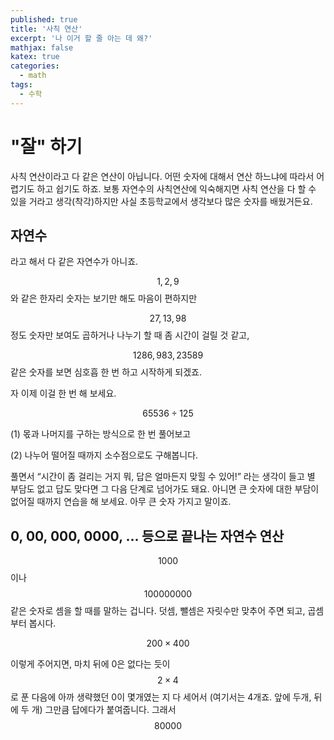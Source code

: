 ```yaml
---
published: true
title: '사칙 연산'
excerpt: '나 이거 할 줄 아는 데 왜?'
mathjax: false
katex: true
categories:
  - math
tags:
  - 수학
---
```

# "잘" 하기

사칙 연산이라고 다 같은 연산이 아닙니다. 어떤 숫자에 대해서 연산 하느냐에 따라서 어렵기도 하고 쉽기도 하죠. 보통 자연수의 사칙연산에 익숙해지면 사칙 연산을 다 할 수 있을 거라고 생각(착각)하지만 사실 초등학교에서 생각보다 많은 숫자를 배웠거든요. 

## 자연수

라고 해서 다 같은 자연수가 아니죠. 

$$ 1, 2, 9 $$ 와 같은 한자리 숫자는 보기만 해도 마음이 편하지만

$$ 27, 13, 98 $$ 정도 숫자만 보여도 곱하거나 나누기 할 때 좀 시간이 걸릴 것 같고, 

$$ 1286, 983, 23589 $$ 같은 숫자를 보면 심호흡 한 번 하고 시작하게 되겠죠. 

자 이제 이걸 한 번 해 보세요. 

$$ 65536 \div 125 $$ 

(1) 몫과 나머지를 구하는 방식으로 한 번 풀어보고

(2) 나누어 떨어질 때까지 소수점으로도 구해봅니다. 

풀면서 “시간이 좀 걸리는 거지 뭐, 답은 얼마든지 맞힐 수 있어!” 라는 생각이 들고 별 부담도 없고 답도 맞다면 그 다음 단계로 넘어가도 돼요. 아니면 큰 숫자에 대한 부담이 없어질 때까지 연습을 해 보세요. 아무 큰 숫자 가지고 말이죠. 

## 0, 00, 000, 0000, ... 등으로 끝나는 자연수 연산

$$ 1000 $$ 이나 $$ 100000000 $$ 같은 숫자로 셈을 할 때를 말하는 겁니다. 덧셈, 뺄셈은 자릿수만 맞추어 주면 되고, 곱셈부터 봅시다.

$$ 200 \times 400 $$

이렇게 주어지면, 마치 뒤에 0은 없다는 듯이 $$ 2 \times 4 $$ 로 푼 다음에 아까 생략했던 0이 몇개였는 지 다 세어서 (여기서는 4개죠. 앞에 두개, 뒤에 두 개) 그만큼 답에다가 붙여줍니다. 그래서 $$ 80000 $$

###  
<!--stackedit_data:
eyJoaXN0b3J5IjpbLTkzNzc1NTQwOSw0NjY3NjMwOTAsLTE2MT
U1NzUyMTUsODA2NjU5NTUxLC01NTYxNTUyNDQsOTY3NDE3MTcz
LDEwMjA2OTM2LC0xNzgzMzM4ODc1LDE5MzY4Nzc5MzldfQ==
-->